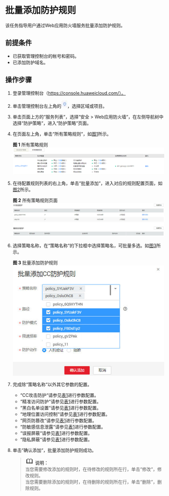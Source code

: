 # 批量添加防护规则<a name="waf_01_0061"></a>

该任务指导用户通过Web应用防火墙服务批量添加防护规则。

## 前提条件<a name="section1084284643216"></a>

-   已获取管理控制台的帐号和密码。
-   已添加防护域名。

## 操作步骤<a name="section1837918913347"></a>

1.  登录管理控制台（https://console.huaweicloud.com/）。
2.  单击管理控制台左上角的![](figures/选择区域图标.jpg)，选择区域或项目。
3.  单击页面上方的“服务列表“，选择“安全  \>  Web应用防火墙“，在左侧导航树中选择“防护策略“，进入“防护策略“页面。
4.  在页面左上角，单击“所有策略规则“，如[图1](#fig126532105511)所示。

    **图 1**  所有策略规则<a name="fig126532105511"></a>  
    ![](figures/所有策略规则.png "所有策略规则")

5.  在待配置规则列表的右上角，单击“批量添加“，进入对应的规则配置页面，如[图2](#fig527945412355)所示。

    **图 2**  所有策略规则页面<a name="fig527945412355"></a>  
    ![](figures/所有策略规则页面.jpg "所有策略规则页面")

6.  选择策略名称，在“策略名称“的下拉框中选择策略名，可批量多选。如[图3](#fig196561326114814)所示。

    **图 3**  批量添加防护规则<a name="fig196561326114814"></a>  
    ![](figures/批量添加防护规则.jpg "批量添加防护规则")


1.  完成除“策略名称“以外其它参数的配置。
    -   “CC攻击防护“请参见[表1](配置CC攻击防护规则.md#table19744111819217)进行参数配置。
    -   “精准访问防护“请参见[表1](配置精准访问防护规则.md#table2299936310457)进行参数配置。
    -   “黑白名单设置“请参见[表1](配置黑白名单规则.md#table27095251482)进行参数配置。
    -   “地理位置访问控制“请参见[表1](配置地理位置访问控制规则.md#table4696626918715)进行参数配置。
    -   “网页防篡改“请参见[表1](配置网页防篡改规则.md#table2046816299203)进行参数配置。
    -   “防敏感信息泄露“请参见[表1](配置防敏感信息泄露规则.md#table1156133013104)进行参数配置。
    -   “误报屏蔽“请参见[表1](配置误报屏蔽规则.md#table4696626918715)进行参数配置。
    -   “隐私屏蔽“请参见[表1](配置隐私屏蔽规则.md#table4696626918715)进行参数配置。

2.  单击“确认添加“，批量添加防护规则成功。

    >![](public_sys-resources/icon-note.gif) **说明：**   
    >当您需要修改添加的规则时，在待修改的规则所在行，单击“修改“，修改规则。  
    >当您需要删除添加的规则时，在待删除的规则所在行，单击“删除“，删除规则。  



